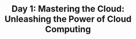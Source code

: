 <p align="center">
  <h1 align="center"?<em> Day 1: Mastering the Cloud: Unleashing the Power of Cloud Computing </em></h1>
  </p>


